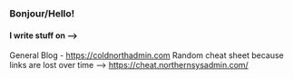 ### Bonjour/Hello!

#### I write stuff on -->
General Blog - https://coldnorthadmin.com
Random cheat sheet because links are lost over time --> https://cheat.northernsysadmin.com/
